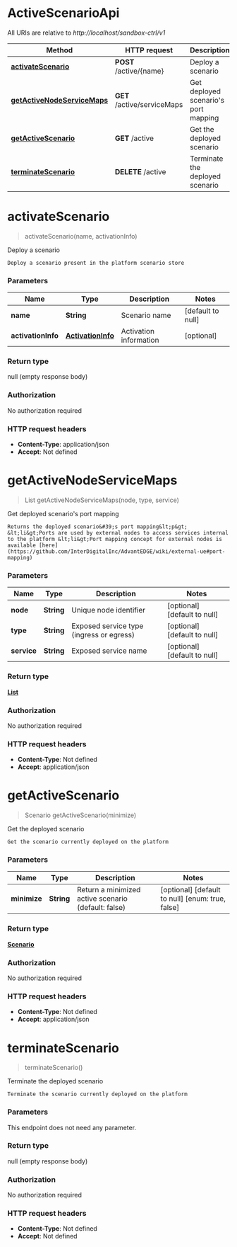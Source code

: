 # ActiveScenarioApi

All URIs are relative to *http://localhost/sandbox-ctrl/v1*

Method | HTTP request | Description
------------- | ------------- | -------------
[**activateScenario**](ActiveScenarioApi.md#activateScenario) | **POST** /active/{name} | Deploy a scenario
[**getActiveNodeServiceMaps**](ActiveScenarioApi.md#getActiveNodeServiceMaps) | **GET** /active/serviceMaps | Get deployed scenario&#39;s port mapping
[**getActiveScenario**](ActiveScenarioApi.md#getActiveScenario) | **GET** /active | Get the deployed scenario
[**terminateScenario**](ActiveScenarioApi.md#terminateScenario) | **DELETE** /active | Terminate the deployed scenario


<a name="activateScenario"></a>
# **activateScenario**
> activateScenario(name, activationInfo)

Deploy a scenario

    Deploy a scenario present in the platform scenario store

### Parameters

Name | Type | Description  | Notes
------------- | ------------- | ------------- | -------------
 **name** | **String**| Scenario name | [default to null]
 **activationInfo** | [**ActivationInfo**](../Models/ActivationInfo.md)| Activation information | [optional]

### Return type

null (empty response body)

### Authorization

No authorization required

### HTTP request headers

- **Content-Type**: application/json
- **Accept**: Not defined

<a name="getActiveNodeServiceMaps"></a>
# **getActiveNodeServiceMaps**
> List getActiveNodeServiceMaps(node, type, service)

Get deployed scenario&#39;s port mapping

    Returns the deployed scenario&#39;s port mapping&lt;p&gt; &lt;li&gt;Ports are used by external nodes to access services internal to the platform &lt;li&gt;Port mapping concept for external nodes is available [here](https://github.com/InterDigitalInc/AdvantEDGE/wiki/external-ue#port-mapping)

### Parameters

Name | Type | Description  | Notes
------------- | ------------- | ------------- | -------------
 **node** | **String**| Unique node identifier | [optional] [default to null]
 **type** | **String**| Exposed service type (ingress or egress) | [optional] [default to null]
 **service** | **String**| Exposed service name | [optional] [default to null]

### Return type

[**List**](../Models/NodeServiceMaps.md)

### Authorization

No authorization required

### HTTP request headers

- **Content-Type**: Not defined
- **Accept**: application/json

<a name="getActiveScenario"></a>
# **getActiveScenario**
> Scenario getActiveScenario(minimize)

Get the deployed scenario

    Get the scenario currently deployed on the platform

### Parameters

Name | Type | Description  | Notes
------------- | ------------- | ------------- | -------------
 **minimize** | **String**| Return a minimized active scenario (default: false) | [optional] [default to null] [enum: true, false]

### Return type

[**Scenario**](../Models/Scenario.md)

### Authorization

No authorization required

### HTTP request headers

- **Content-Type**: Not defined
- **Accept**: application/json

<a name="terminateScenario"></a>
# **terminateScenario**
> terminateScenario()

Terminate the deployed scenario

    Terminate the scenario currently deployed on the platform

### Parameters
This endpoint does not need any parameter.

### Return type

null (empty response body)

### Authorization

No authorization required

### HTTP request headers

- **Content-Type**: Not defined
- **Accept**: Not defined

